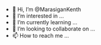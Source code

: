 - 👋 Hi, I’m @MarasiganKenth
- 👀 I’m interested in ...
- 🌱 I’m currently learning ...
- 💞️ I’m looking to collaborate on ...
- 📫 How to reach me ...

<!---
MarasiganKenth/MarasiganKenth is a ✨ special ✨ repository because its `README.md` (this file) appears on your GitHub profile.
You can click the Preview link to take a look at your changes.
--->

